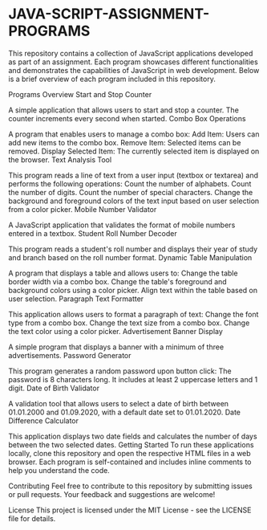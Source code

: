 # JAVA-SCRIPT-ASSIGNMENT-PROGRAMS
This repository contains a collection of JavaScript applications developed as part of an assignment. Each program showcases different functionalities and demonstrates the capabilities of JavaScript in web development. Below is a brief overview of each program included in this repository.

Programs Overview
Start and Stop Counter

A simple application that allows users to start and stop a counter. The counter increments every second when started.
Combo Box Operations

A program that enables users to manage a combo box:
Add Item: Users can add new items to the combo box.
Remove Item: Selected items can be removed.
Display Selected Item: The currently selected item is displayed on the browser.
Text Analysis Tool

This program reads a line of text from a user input (textbox or textarea) and performs the following operations:
Count the number of alphabets.
Count the number of digits.
Count the number of special characters.
Change the background and foreground colors of the text input based on user selection from a color picker.
Mobile Number Validator

A JavaScript application that validates the format of mobile numbers entered in a textbox.
Student Roll Number Decoder

This program reads a student's roll number and displays their year of study and branch based on the roll number format.
Dynamic Table Manipulation

A program that displays a table and allows users to:
Change the table border width via a combo box.
Change the table's foreground and background colors using a color picker.
Align text within the table based on user selection.
Paragraph Text Formatter

This application allows users to format a paragraph of text:
Change the font type from a combo box.
Change the text size from a combo box.
Change the text color using a color picker.
Advertisement Banner Display

A simple program that displays a banner with a minimum of three advertisements.
Password Generator

This program generates a random password upon button click:
The password is 8 characters long.
It includes at least 2 uppercase letters and 1 digit.
Date of Birth Validator

A validation tool that allows users to select a date of birth between 01.01.2000 and 01.09.2020, with a default date set to 01.01.2020.
Date Difference Calculator

This application displays two date fields and calculates the number of days between the two selected dates.
Getting Started
To run these applications locally, clone this repository and open the respective HTML files in a web browser. Each program is self-contained and includes inline comments to help you understand the code.

Contributing
Feel free to contribute to this repository by submitting issues or pull requests. Your feedback and suggestions are welcome!

License
This project is licensed under the MIT License - see the LICENSE file for details.
